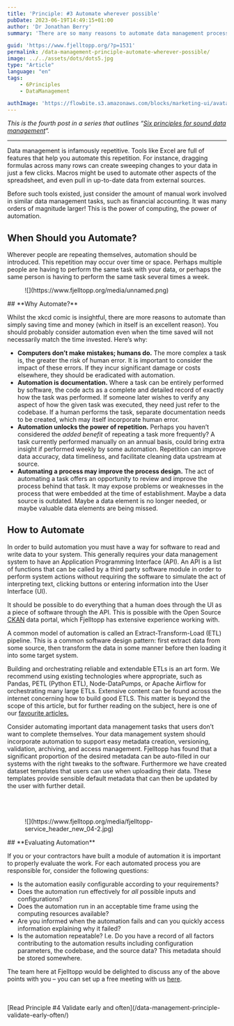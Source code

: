 ```yaml
---
title: 'Principle: #3 Automate wherever possible'
pubDate: 2023-06-19T14:49:15+01:00
author: 'Dr Jonathan Berry'
summary: 'There are so many reasons to automate data management processes beyond the savings made in time and resources. '

guid: 'https://www.fjelltopp.org/?p=1531'
permalink: /data-management-principle-automate-wherever-possible/
image: ../../assets/dots/dots5.jpg
type: "Article"
language: "en"
tags:
    - 6Principles
    - DataManagement

authImage: 'https://flowbite.s3.amazonaws.com/blocks/marketing-ui/avatars/bonnie-green.png'
---
```


*This is the fourth post in a series that outlines “[Six principles for sound data management](/six-principles-of-sound-data-management/)“.*

---

Data management is infamously repetitive. Tools like Excel are full of features that help you automate this repetition. For instance, dragging formulas across many rows can create sweeping changes to your data in just a few clicks. Macros might be used to automate other aspects of the spreadsheet, and even pull in up-to-date data from external sources.

Before such tools existed, just consider the amount of manual work involved in similar data management tasks, such as financial accounting. It was many orders of magnitude larger! This is the power of computing, the power of automation.

## **When Should you Automate?**

Wherever people are repeating themselves, automation should be introduced. This repetition may occur over time or space. Perhaps multiple people are having to perform the same task with your data, or perhaps the same person is having to perform the same task several times a week.

<div class="wp-block-image"><figure class="aligncenter size-full">![](https://www.fjelltopp.org/media/unnamed.png)</figure></div>## **Why Automate?**

Whilst the xkcd comic is insightful, there are more reasons to automate than simply saving time and money (which in itself is an excellent reason). You should probably consider automation even when the time saved will not necessarily match the time invested. Here’s why:

- **Computers don’t make mistakes; humans do.**  The more complex a task is, the greater the risk of human error. It is important to consider the impact of these errors. If they incur significant damage or costs elsewhere, they should be eradicated with automation.
- **Automation is documentation.** Where a task can be entirely performed by software, the code acts as a complete and detailed record of exactly how the task was performed. If someone later wishes to verify any aspect of how the given task was executed, they need just refer to the codebase. If a human performs the task, separate documentation needs to be created, which may itself incorporate human error.
- **Automation unlocks the power of repetition.** Perhaps you haven’t considered the *added benefit* of repeating a task more frequently? A task currently performed manually on an annual basis, could bring extra insight if performed weekly by some automation. Repetition can improve data accuracy, data timeliness, and facilitate cleaning data upstream at source.
- **Automating a process may improve the process design.** The act of automating a task offers an opportunity to review and improve the process behind that task. It may expose problems or weaknesses in the process that were embedded at the time of establishment. Maybe a data source is outdated. Maybe a data element is no longer needed, or maybe valuable data elements are being missed.

## **How to Automate**

In order to build automation you must have a way for software to read and write data to your system. This generally requires your data management system to have an Application Programming Interface (API). An API is a list of functions that can be called by a third party software module in order to perform system actions without requiring the software to simulate the act of interpreting text, clicking buttons or entering information into the User Interface (UI).

 It should be possible to do everything that a human does through the UI as a piece of software through the API. This is possible with the Open Source [CKAN](https://ckan.org/) data portal, which Fjelltopp has extensive experience working with.

A common model of automation is called an Extract-Transform-Load (ETL) pipeline. This is a common software design pattern: first extract data from some source, then transform the data in some manner before then loading it into some target system.

Building and orchestrating reliable and extendable ETLs is an art form. We recommend using existing technologies where appropriate, such as Pandas, PETL (Python ETL), Node-DataPumps, or Apache Airflow for orchestrating many large ETLs. Extensive content can be found across the internet concerning how to build good ETLS. This matter is beyond the scope of this article, but for further reading on the subject, here is one of our [favourite articles.](http://gtoonstra.github.io/etl-with-airflow/principles.html)

Consider automating important data management tasks that users don’t want to complete themselves. Your data management system should incorporate automation to support easy metadata creation, versioning, validation, archiving, and access management. Fjelltopp has found that a significant proportion of the desired metadata can be auto-filled in our systems with the right tweaks to the software. Furthermore we have created dataset templates that users can use when uploading their data. These templates provide sensible default metadata that can then be updated by the user with further detail.

<div aria-hidden="true" class="wp-block-spacer" style="height:0px"></div><div aria-hidden="true" class="wp-block-spacer" style="height:37px"></div><figure class="wp-block-image">![](https://www.fjelltopp.org/media/fjelltopp-service_header_new_04-2.jpg)</figure>## **Evaluating Automation**

If you or your contractors have built a module of automation it is important to properly evaluate the work. For each automated process you are responsible for, consider the following questions:

- Is the automation easily configurable according to your requirements?
- Does the automation run effectively for *all* possible inputs and configurations?
- Does the automation run in an acceptable time frame using the computing resources available?
- Are you informed when the automation fails and can you quickly access information explaining why it failed?
- Is the automation repeatable? I.e. Do you have a record of all factors contributing to the automation results including configuration parameters, the codebase, and the source data? This metadata should be stored somewhere.

The team here at Fjelltopp would be delighted to discuss any of the above points with you – you can set up a free meeting with us [here](https://docs.google.com/forms/d/e/1FAIpQLSdzzKi5MGz4I45KUxFhOfdwXAr9gNzWs5CRi9REblm3LVI0Hg/viewform).

<div aria-hidden="true" class="wp-block-spacer" style="height:35px"></div><div class="wp-block-buttons is-content-justification-center is-layout-flex wp-container-core-buttons-is-layout-4 wp-block-buttons-is-layout-flex"><div class="wp-block-button">[Read Principle #4 Validate early and often](/data-management-principle-validate-early-often/)</div></div><div aria-hidden="true" class="wp-block-spacer" style="height:35px"></div>

